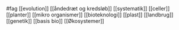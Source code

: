 #fag
[[evolution]]
[[åndedræt og kredsløb]]
[[systematik]]
[[celler]]
[[planter]]
[[mikro organismer]]
[[bioteknologi]]
[[plast]]
[[landbrug]]
[[genetik]]
[[basis bio]]
[[Økosystemer]]